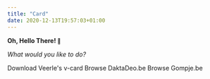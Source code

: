 ```yaml
---
title: "Card"
date: 2020-12-13T19:57:03+01:00
---
```

<strong>Oh, Hello There! <small>🙂</small></strong>
  <p><em>What would you like to do?</em></p>

<div class="flex justify-between justify-items-stretch flex-col space-y-4">
<link-button href="https://cdn.multipass.rocks/daktadeo/Veerle%20Deschepper%20-%20DaktaDeo.vcard" :icon="{name:'id-card', alt:'id-card'}">Download Veerle's v-card</link-button>
<link-button href="https://daktadeo.be" :icon="{name:'globe', alt:'globe'}">Browse DaktaDeo.be</link-button>
<link-button href="https://gompje.be" :icon="{name:'user-astronaut', alt:'astronaut'}">Browse Gompje.be</link-button>
</div>

